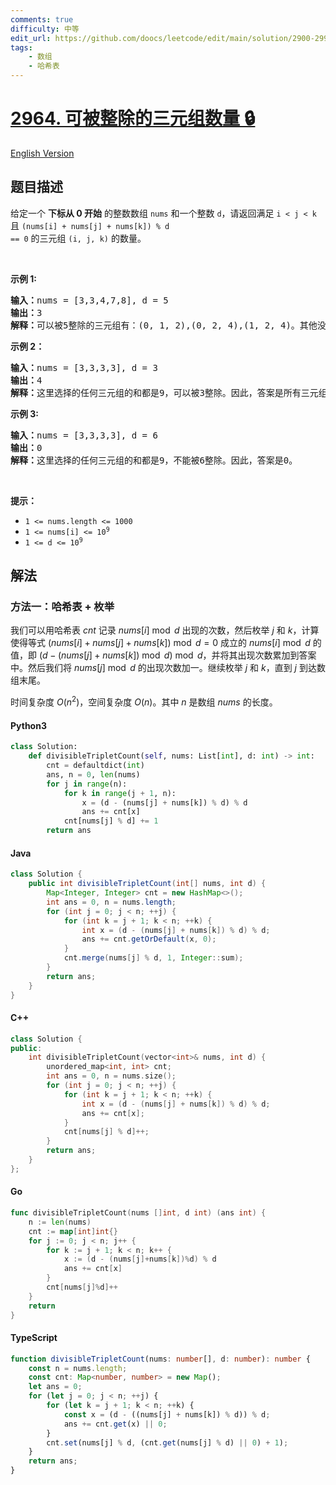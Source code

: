 ```yaml
---
comments: true
difficulty: 中等
edit_url: https://github.com/doocs/leetcode/edit/main/solution/2900-2999/2964.Number%20of%20Divisible%20Triplet%20Sums/README.md
tags:
    - 数组
    - 哈希表
---
```


<!-- problem:start -->

# [2964. 可被整除的三元组数量 🔒](https://leetcode.cn/problems/number-of-divisible-triplet-sums)

[English Version](/solution/2900-2999/2964.Number%20of%20Divisible%20Triplet%20Sums/README_EN.md)

## 题目描述

<!-- description:start -->

给定一个 <b>下标从 0 开始</b>&nbsp;的整数数组&nbsp;<code>nums</code>&nbsp;和一个整数&nbsp;<code>d</code>，请返回满足 <code>i &lt; j &lt; k</code> 且 <code>(nums[i] + nums[j] + nums[k]) % d == 0</code> 的三元组 <code>(i, j, k)</code> 的数量。

<p>&nbsp;</p>

<p><b>示例 1:</b></p>

<pre>
<strong>输入：</strong>nums = [3,3,4,7,8], d = 5
<strong>输出：</strong>3
<strong>解释：</strong>可以被5整除的三元组有：(0, 1, 2),(0, 2, 4),(1, 2, 4)。其他没有其他能被5整除的三元组。因此，答案是3。
</pre>

<p><b>示例 2：</b></p>

<pre>
<strong>输入：</strong>nums = [3,3,3,3], d = 3
<strong>输出：</strong>4
<strong>解释：</strong>这里选择的任何三元组的和都是9，可以被3整除。因此，答案是所有三元组的总数，即4。
</pre>

<p><b>示例 3:</b></p>

<pre>
<strong>输入：</strong>nums = [3,3,3,3], d = 6
<strong>输出：</strong>0
<strong>解释：</strong>这里选择的任何三元组的和都是9，不能被6整除。因此，答案是0。
</pre>

<p>&nbsp;</p>

<p><b>提示：</b></p>

<ul>
	<li><code>1 &lt;= nums.length &lt;= 1000</code></li>
	<li><code>1 &lt;= nums[i] &lt;= 10<sup>9</sup></code></li>
	<li><code>1 &lt;= d &lt;= 10<sup>9</sup></code></li>
</ul>

<!-- description:end -->

## 解法

<!-- solution:start -->

### 方法一：哈希表 + 枚举

我们可以用哈希表 $cnt$ 记录 $nums[i] \bmod d$ 出现的次数，然后枚举 $j$ 和 $k$，计算使得等式 $(nums[i] + nums[j] + nums[k]) \bmod d = 0$ 成立的 $nums[i] \bmod d$ 的值，即 $(d - (nums[j] + nums[k]) \bmod d) \bmod d$，并将其出现次数累加到答案中。然后我们将 $nums[j] \bmod d$ 的出现次数加一。继续枚举 $j$ 和 $k$，直到 $j$ 到达数组末尾。

时间复杂度 $O(n^2)$，空间复杂度 $O(n)$。其中 $n$ 是数组 $nums$ 的长度。

<!-- tabs:start -->

#### Python3

```python
class Solution:
    def divisibleTripletCount(self, nums: List[int], d: int) -> int:
        cnt = defaultdict(int)
        ans, n = 0, len(nums)
        for j in range(n):
            for k in range(j + 1, n):
                x = (d - (nums[j] + nums[k]) % d) % d
                ans += cnt[x]
            cnt[nums[j] % d] += 1
        return ans
```

#### Java

```java
class Solution {
    public int divisibleTripletCount(int[] nums, int d) {
        Map<Integer, Integer> cnt = new HashMap<>();
        int ans = 0, n = nums.length;
        for (int j = 0; j < n; ++j) {
            for (int k = j + 1; k < n; ++k) {
                int x = (d - (nums[j] + nums[k]) % d) % d;
                ans += cnt.getOrDefault(x, 0);
            }
            cnt.merge(nums[j] % d, 1, Integer::sum);
        }
        return ans;
    }
}
```

#### C++

```cpp
class Solution {
public:
    int divisibleTripletCount(vector<int>& nums, int d) {
        unordered_map<int, int> cnt;
        int ans = 0, n = nums.size();
        for (int j = 0; j < n; ++j) {
            for (int k = j + 1; k < n; ++k) {
                int x = (d - (nums[j] + nums[k]) % d) % d;
                ans += cnt[x];
            }
            cnt[nums[j] % d]++;
        }
        return ans;
    }
};
```

#### Go

```go
func divisibleTripletCount(nums []int, d int) (ans int) {
	n := len(nums)
	cnt := map[int]int{}
	for j := 0; j < n; j++ {
		for k := j + 1; k < n; k++ {
			x := (d - (nums[j]+nums[k])%d) % d
			ans += cnt[x]
		}
		cnt[nums[j]%d]++
	}
	return
}
```

#### TypeScript

```ts
function divisibleTripletCount(nums: number[], d: number): number {
    const n = nums.length;
    const cnt: Map<number, number> = new Map();
    let ans = 0;
    for (let j = 0; j < n; ++j) {
        for (let k = j + 1; k < n; ++k) {
            const x = (d - ((nums[j] + nums[k]) % d)) % d;
            ans += cnt.get(x) || 0;
        }
        cnt.set(nums[j] % d, (cnt.get(nums[j] % d) || 0) + 1);
    }
    return ans;
}
```

<!-- tabs:end -->

<!-- solution:end -->

<!-- problem:end -->
